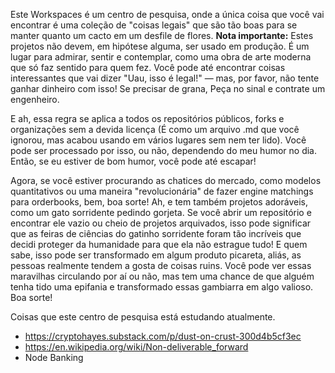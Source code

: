 Este Workspaces é um centro de pesquisa, onde a única coisa que você vai encontrar é uma coleção de "coisas legais" que são tão boas para se manter quanto um cacto em um desfile de flores. **Nota importante:** Estes projetos não devem, em hipótese alguma, ser usado em produção. É um lugar para admirar, sentir e contemplar, como uma obra de arte moderna que só faz sentido para quem fez. Você pode até encontrar coisas interessantes que vai dizer "Uau, isso é legal!" — mas, por favor, não tente ganhar dinheiro com isso! Se precisar de grana, Peça no sinal e contrate um engenheiro. 

E ah, essa regra se aplica a todos os repositórios públicos, forks e organizações sem a devida licença (É como um arquivo .md que você ignorou, mas acabou usando em vários lugares sem nem ter lido). Você pode ser processado por isso, ou não, dependendo do meu humor no dia. Então, se eu estiver de bom humor, você pode até escapar!

Agora, se você estiver procurando as chatices do mercado, como modelos quantitativos ou uma maneira "revolucionária" de fazer engine matchings para orderbooks, bem, boa sorte! Ah, e tem também projetos adoráveis, como um gato sorridente pedindo gorjeta. Se você abrir um repositório e encontrar ele vazio ou cheio de projetos arquivados, isso pode significar que as feiras de ciências do gatinho sorridente foram tão incríveis que decidi proteger da humanidade para que ela não estrague tudo! E quem sabe, isso pode ser transformado em algum produto picareta, aliás, as pessoas realmente tendem a gosta de coisas ruins. Você pode ver essas maravilhas circulando por aí ou não, mas tem uma chance de que alguém tenha tido uma epifania e transformado essas gambiarra em algo valioso. Boa sorte!

Coisas que este centro de pesquisa está estudando atualmente.

- https://cryptohayes.substack.com/p/dust-on-crust-300d4b5cf3ec
- https://en.wikipedia.org/wiki/Non-deliverable_forward
- Node Banking
